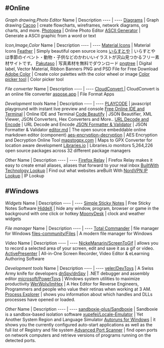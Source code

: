 ## #Online

*Graph drawing,Photo Editor*
Name | Description
---- | ----
[Diagrams](https://app.diagrams.net/) | Graph drawing 
[Cacoo](https://cacoo.com/) | create flowcharts, wireframes, network diagrams, org charts, and more.
[Photopea](https://www.photopea.com/) | Online Photo Editor
[ASCII Generator](http://www.network-science.de/ascii/) | Generate a ASCII graphic from a word or text

*Icon,Image,Color*
Name | Description
---- | ----
[Material Icons](https://fonts.google.com/icons?selected=Material+Icons) | Material Icons
[Feather](https://feathericons.com/) | Simply beautiful open source icons
[いらすとや](https://www.irasutoya.com/) | いらすとやは季節のイベント・動物・子供などのかわいいイラストが沢山見つかるフリー素材サイトです。
[Pakutaso](https://www.pakutaso.com/) | 写真素材を無料でダウンロード
[pngtree](https://pngtree.com) | Digital label, Vector Material, Ribbon Banners PNG and PSD File for Free Download
[Adobe Color](https://color.adobe.com/) | Create color palettes with the color wheel or image
[Color picker tool](https://developer.mozilla.org/zh-TW/docs/Web/CSS/CSS_Colors/Color_picker_tool) | Color picker tool

*File converter*
Name | Description
---- | ----
[CloudConvert ](https://cloudconvert.com/) | CloudConvert is an online file converter
[aspose.app](https://www.aspose.app/) | File Format Apps

*Development tools*
Name | Description
---- | ----
[PLAYCODE](https://playcode.io/) | javascript playground with instant live preview and console
[Free Online IDE and Terminal](https://www.tutorialspoint.com/codingground.htm) | Online IDE and Terminal
[Code Beautify](https://codebeautify.org/) | JSON Beautifier, XML Viewer, JSON Converters, Hex Converters and More..
[URL Decode and Encode](https://www.urldecoder.org/) | URL Decode and Encode
[JSON Formatter & Validator](https://jsonformatter.curiousconcept.com/) | JSON Formatter & Validator
[editor.md](https://github.com/pandao/editor.md) | The open source embeddable online markdown editor (component)
[aes-encryption-decryption](https://www.devglan.com/online-tools/aes-encryption-decryption) | AES Encryption and Decryption Online Tool
[mapstogpx.com](https://mapstogpx.com/mobiledev.php) | Maps to GPX Converter for location aware development
[Libraries.io](https://libraries.io/) | Libraries.io monitors 5,264,226 open source packages across 32 different package managers

*Other*
Name | Description
---- | ----
[Firefox Relay](https://relay.firefox.com/) | Firefox Relay⁩ makes it easy to create email aliases, aliases that forward to your real inbox
[BuiltWith Technology Lookup](https://builtwith.com/) | Find out what websites areBuilt With
[NordVPN IP Lookup](https://nordvpn.com/zh-tw/ip-lookup/) | IP Lookup

## #Windows

*Widgets*
Name | Description
---- | ----
[Simple Sticky Notes](https://www.simplestickynotes.com/) | Free Sticky Notes Software
[HiddeX](http://dejavu.narod.ru/hiddex.html) | hide any window, program, browser or game in the background with one click or hotkey
[MoonyDesk](https://tottsunta.blogspot.com/search/label/MoonyDesk) | clock and weather widgets

*File manager*
Name | Description
---- | ----
[Total Commander](https://www.ghisler.com/) | file manager for Windows
[files-community/Files](https://github.com/files-community/Files) | A modern file manager for Windows

*Video*
Name | Description
---- | ----
[NickeManarin/ScreenToGif](https://github.com/NickeManarin/ScreenToGif) | allows you to record a selected area of your screen, edit and save it as a gif or video.
[ActivePresenter](https://atomisystems.com/download/) | All-in-One Screen Recorder, Video Editor & eLearning Authoring Software

*Development tools*
Name | Description
---- | ----
[veler/DevToys](https://github.com/veler/DevToys) | A Swiss Army knife for developers
[dnSpy/dnSpy](https://github.com/dnSpy/dnSpy) | .NET debugger and assembly editor
[microsoft/PowerToys](https://github.com/microsoft/PowerToys) | Windows system utilities to maximize productivity
[WerWolv/ImHex](https://github.com/WerWolv/ImHex) | A Hex Editor for Reverse Engineers, Programmers and people who value their retinas when working at 3 AM.
[Process Explorer](https://docs.microsoft.com/en-us/sysinternals/downloads/process-explorer) | shows you information about which handles and DLLs processes have opened or loaded.

*Other*
Name | Description
---- | ----
[sandboxie-plus/Sandboxie](https://github.com/sandboxie-plus/Sandboxie) | Sandboxie is a sandbox-based isolation software
[xupefei/Locale-Emulator](https://github.com/xupefei/Locale-Emulator) | Yet Another System Region and Language Simulator
[Autoruns for Windows](https://docs.microsoft.com/en-us/sysinternals/downloads/autoruns) | it shows you the currently configured auto-start applications as well as the full list of Registry and file system
[Advanced Port Scanner](https://www.advanced-port-scanner.com/tw/) | find open ports on network computers and retrieve versions of programs running on the detected ports.


